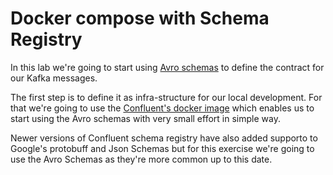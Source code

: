 # Docker compose with Schema Registry

In this lab we're going to start using [Avro schemas](https://avro.apache.org/docs/current/) to define the contract for 
our Kafka messages.

The first step is to define it as infra-structure for our local development. For that we're going to use the [Confluent's 
docker image](https://hub.docker.com/r/confluentinc/cp-schema-registry) which enables us to start using the Avro schemas 
with very small effort in simple way.

Newer versions of Confluent schema registry have also added supporto to Google's protobuff and Json Schemas but for 
this exercise we're going to use the Avro Schemas as they're more common up to this date.